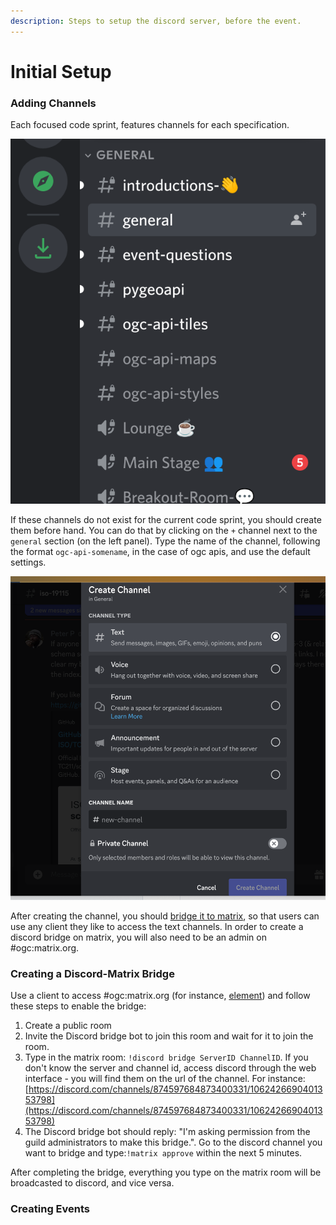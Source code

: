 ```yaml
---
description: Steps to setup the discord server, before the event.
---
```


# Initial Setup

### Adding Channels

Each focused code sprint, features channels for each specification.

![](../.gitbook/assets/web-mapping-cs-new-channels.png)

If these channels do not exist for the current code sprint, you should create them before hand. You can do that by clicking on the `+` channel next to the `general` section (on the left panel). Type the name of the channel, following the format `ogc-api-somename`, in the case of ogc apis, and use the default settings.

![](../.gitbook/assets/discord-add-channel.png)

After creating the channel, you should [bridge it to matrix](https://matrix.org/bridges/), so that users can use any client they like to access the text channels. In order to create a discord bridge on matrix, you will also need to be an admin on #ogc:matrix.org.&#x20;

### Creating a Discord-Matrix Bridge

Use a client to access #ogc:matrix.org (for instance, [element](https://app.element.io/#/room/#ogc:matrix.org)) and follow these steps to enable the bridge:

1. Create a public room
2. Invite the Discord bridge bot to join this room and wait for it to join the room.
3. Type in the matrix room: `!discord bridge ServerID ChannelID`. If you don't know the server and channel id, access discord through the web interface - you will find them on the url of the channel. For instance: [https://discord.com/channels/874597684873400331/1062426690401353798](https://discord.com/channels/874597684873400331/1062426690401353798)
4. The Discord bridge bot should reply: "I'm asking permission from the guild administrators to make this bridge.". Go to the discord channel you want to bridge and type:`!matrix approve` within the next 5 minutes.

After completing the bridge, everything you type on the matrix room will be broadcasted to discord, and vice versa.

### Creating Events

